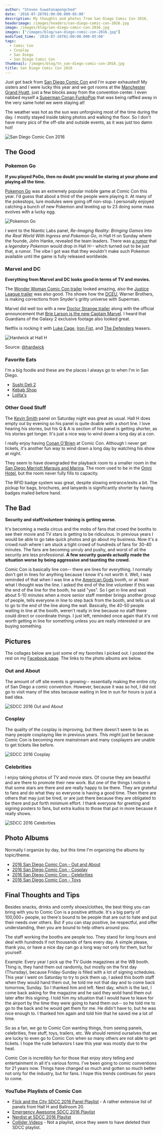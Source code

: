 ```yaml
---
author: "Steven Suwatanapongched"
date: '2016-07-26T01:00:00.000-05:00'
description: My thoughts and photos from San Diego Comic Con 2016.
headerimage: /images/headers/san-diego-comic-con-2016.jpg
image: /images/blog/san-diego-comic-con-2016.jpg
images: ["/images/blog/san-diego-comic-con-2016.jpg"]
modified_time: '2016-07-26T01:00:00.000-05:00'
tags:
  - Comic Con
  - Cosplay
  - San Diego
  - San Diego Comic Con
thumbnail: /images/blog/tn_san-diego-comic-con-2016.jpg
title: San Diego Comic Con 2016
---
```



Just got back from [San Diego Comic Con](http://www.comic-con.org/cci) and I'm super exhausted! My sisters and I were lucky this year and we got rooms at the [Manchester Grand Hyatt](http://manchester.grand.hyatt.com/en/hotel/home.html), just a few blocks away from the convention center. I even nabbed myself a [Superman Conan FunkoPop](https://www.instagram.com/p/BIIbAwrjP9A/) that was being raffled away in the very same hotel we were staying at!

The weather was hot as the sun was unforgiving most of the time during the day. I mostly stayed inside taking photos and walking the floor. So I don't have many pics of the off-site and outside events, as it was just too damn hot!

![San Diego Comic Con 2016](/images/blog/san-diego-comic-con-2016.jpg)

## The Good

### Pokemon Go
**If you played PoGo, then no doubt you would be staring at your phone and playing all the time.**

[Pokemon Go](http://www.pokemon.com/us/pokemon-video-games/pokemon-go/) was an extremely popular mobile game at Comic Con this year. I'd guess that about a third of the people were playing it. At many of the pokestops, lure modules were going off non-stop. I personally enjoyed catching a bunch of new Pokemon and leveling up to 23 doing some mass evolves with a lucky egg.

![Pokemon Go](/images/blog/2016-sdcc-screenshot-pokemon-go.jpg)

I went to the Niantic Labs panel, *Re-Imaging Reality: Bringing Games Into the Real World With Ingress and Pokemon Go*, in Hall H on Sunday where the founde, John Hanke, revealed the team leaders. There was [a rumor](https://twitter.com/nerdist/status/757299843362455552) that a *legendary Pokemon* would drop in Hall H-- which turned out to be just that, a rumor. The vibe I got was that they wouldn't make such Pokemon available until the game is fully released worldwide.

### Marvel and DC

**Everything from Marvel and DC looks good in terms of TV and movies.**

The [Wonder Woman Comic Con trailer](https://www.youtube.com/watch?v=46gQ869ejMM) looked amazing, also the [Justice League trailer](https://www.youtube.com/watch?v=4zhENoYrkZk) was also good. Ths shows how the [DCEU](https://en.wikipedia.org/wiki/DC_Extended_Universe), Warner Brothers, is making corrections from Snyder's gritty universe with Superman.

Marvel did well too with a new [Doctor Strange trailer](https://www.youtube.com/watch?v=HSzx-zryEgM) along with the official announcement that [Brie Larson is the new Captain Marvel](https://www.instagram.com/p/BIOkQm_Bvl5/). I heard that Guardians of the Galaxy 2 exclusive footage also looked great.

Netflix is rocking it with [Luke Cage](https://www.youtube.com/watch?v=Ymw5uvViqPU), [Iron Fist](https://www.youtube.com/watch?v=QCSPda7xQ3s), and [The Defenders](https://www.youtube.com/watch?v=wBZtM8q2Z1g) teasers.

![Hardwick at Hall H](/images/blog/hardwick_IG_Marvel.jpg)

Source: [@hardwick](https://www.instagram.com/p/BIOzMQLjLtD/)

### Favorite Eats

I'm a big foodie and these are the places I always go to when I'm in San Diego.

* [Sushi Deli 2](http://www.sushidelitwo.com/)
* [Kebab Shop](http://www.thekebabshop.com/)
* [Lolita's](http://lolitasmexicanfood.com/)


### Other Good Stuff

The [Kevin Smith](http://www.imdb.com/name/nm0003620/) panel on Saturday night was great as usual. Hall H does empty out by evening so his panel is quite doable with a short line. I love hearing his stories, but his Q & A is section of his panel is getting shorter, as his stories get longer. It's just a nice way to wind down a long day at a con.

I really enjoy having [Conan O'Brien](http://teamcoco.com/) at Comic Con. Although I never get tickets, it's another fun way to wind down a long day by watching his show at night.

They seem to have downgraded the playback room to a smaller room in the [San Diego Marriott Marquis and Marina](http://www.marriott.com/hotels/travel/sandt-marriott-marquis-san-diego-marina/). The room used to be in the [Omni Hotel](https://www.omnihotels.com/hotels/san-diego), but the room never fully fills to capacity.

The RFID badge system was great, despite slowing entrance/exits a bit. The pickup for bags, brochures, and lanyards is significantly shorter by having badges mailed before hand.

## The Bad

**Security and staff/volunteer training is getting worse.**

It's becoming a media circus and the mobs of fans that crowd the booths to see their movie and TV stars is getting to be ridiculous. In previous years I would be able to go take quick photos and go about my business. Now it's a crowd rush where I am stuck a tight crowd of hundreds of fans for 30-40 minutes. The fans are becoming unruly and pushy, and worst of all the security are less professional. **A few security guards actually made the situation worse by being aggressive and taunting the crowd.**

Comic Con is basically line con-- there are lines for everything. I normally don't get in lines for anything because I know it's not worth it. Well, I was reminded of that when I was line a the [American Gods](http://www.imdb.com/title/tt1898069/) booth, or at least what I thought was the line. I asked the end of the line volunteer if this was the end of the line for the booth, he said "yes". So I get in line and wait about 5-10 minutes when a more senior staff member brings another group of people, tells everyone in line to step back from the booth, and tells us all to go to the end of the line along the wall. Basically, the 40-50 people waiting in line at the booth, weren't really in line because no staff there could direct or coordinate things. I just left, reminded once again that it's not worth getting in line for something unless you are really interested or are buying something.

## Pictures

The collages below are just some of my favorites I picked out. I posted the rest on my [Facebook page](https://www.facebook.com/SunpechPhotography/). The links to the photo albums are below.

### Out and About

The amount of off site events is growing-- essentially making the entire city of San Diego a comic convention. However, because it was so hot, I did not go to visit many of the sites because waiting in line in sun for hours is just a bad idea.

![SDCC 2016 Out and About](/images/blog/2016-sdcc-collage-out-and-about.jpg)

### Cosplay

The quality of the cosplay is improving, but there doesn't seem to be as many people cosplaying like in previous years. This might just be because Comic Con is becoming more mainstream and many cosplayers are unable to get tickets like before.

![SDCC 2016 Cosplay](/images/blog/2016-sdcc-collage-cosplay.jpg)

### Celebrities

I enjoy taking photos of TV and movie stars. Of course they are beautiful and are there to promote their new work. But one of the things I notice is that some stars are there and are really happy to be there. They are grateful to fans and do what they so everyone is having a good time. Then there are others that may just be tired, or are just there because they are obligated to be there and put forth minimum effort. I thank everyone for greeting and signing posters to fans, but extra kudos to those that put in more because it really shows.

![SDCC 2016 Celebrities](/images/blog/2016-sdcc-collage-celebrities.jpg)

## Photo Albums

Normally I organize by day, but this time I'm organizing the albums by topic/theme.

* [2016 San Diego Comic Con - Out and About](https://www.facebook.com/media/set/?set=a.1128590490539307.1073741910.408588035872893&type=3)
* [2016 San Diego Comic Con - Cosplay](https://www.facebook.com/media/set/?set=a.1128605903871099.1073741912.408588035872893&type=3)
* [2016 San Diego Comic Con - Celebrities](https://www.facebook.com/media/set/?set=a.1128597067205316.1073741911.408588035872893&type=3)
* [2016 San Diego Comic Con - Toys](https://www.facebook.com/media/set/?set=a.1128605903871099.1073741912.408588035872893&type=3)

## Final Thoughts and Tips

Besides snacks, drinks and comfy shoes/clothes, the best thing you can bring with you to Comic Con is a positive attitude. It's a big party of 100,000+ people, so there's bound to be people that are out to hate and put their needs over others. But if you can stay positive, be respectful, and offer understanding, then you are bound to help others around you.

The staff working the booths are people too. They stand for long hours and deal with hundreds if not thousands of fans every day. A simple please, thank you, or have a nice day can go a long way not only for them, but for yourself.

Example: Every year I pick up the TV Guide magazines at the WB booth. Thing is, they hand them out randomly, but mostly on the first day (Thursday), because Friday-Sunday is filled with a lot of signing schedules. This year I went on Saturday to try to pick them up, I asked this booth staff when they would hand them out, he told me not that day and to come back tomorrow, Sunday. So I thanked him and left. Next day, which is the last, I come back asking for the magazine and he said they wold hand them out later after this signing. I told him my situation that I would have to leave for the airport by the time they were going to hand them out-- so he told me to go to the back and he would get them for me. He didn't have to, but he was nice enough to. I thanked him again and told him that he saved me a lot of time.

So as a fan, we go to Comic Con wanting things, from seeing panels, celebrities, free stuff, toys, trailers, etc. We should remind ourselves that we are lucky to even go to Comic Con when so many others are not able to get tickets. I hope the rude behaviors I saw this year was mostly due to the heat.

Comic Con is incredibly fun for those that enjoy story telling and entertainment in all it's various forms. I've been going to comic conventions for 21 years now. Things have changed so much and gotten so much better not only for the industry, but for fans. I hope this trends continues for years to come.

### YouTube Playlists of Comic Con

* [Flick and the City SDCC 2016 Panel Playlist](https://www.youtube.com/watch?v=0uOkwDLAgRM&list=PLi8DA5V4mmmcIv5kTbL9KWMb34r9-3fRw) - A rather extensive list of panels from Hall H and Ballroom 20.
* [Emergency Awesome SDCC 2016 Playlist](https://www.youtube.com/playlist?list=PLOIeYdZ3Qczxp8PAZCMXmF0v513DXUBed)
* [Nerdist at SDCC 2016 Playlist](https://www.youtube.com/playlist?list=PLl4T6p7km9dZe2mc_vmTILHSNYcddpx5j)
* [Collider Videos](https://www.youtube.com/user/ColliderVideos/videos) - Not a playlist, since they seem to have deleted their SDCC playlist.